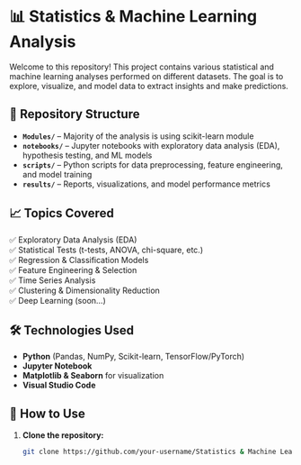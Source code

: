 # 📊 Statistics & Machine Learning Analysis  

Welcome to this repository! This project contains various statistical and machine learning analyses performed on different datasets. The goal is to explore, visualize, and model data to extract insights and make predictions.  

## 📂 Repository Structure  

- **`Modules/`** – Majority of the analysis is using scikit-learn module  
- **`notebooks/`** – Jupyter notebooks with exploratory data analysis (EDA), hypothesis testing, and ML models  
- **`scripts/`** – Python scripts for data preprocessing, feature engineering, and model training  
- **`results/`** – Reports, visualizations, and model performance metrics  

## 📈 Topics Covered  

✅ Exploratory Data Analysis (EDA)  
✅ Statistical Tests (t-tests, ANOVA, chi-square, etc.)  
✅ Regression & Classification Models  
✅ Feature Engineering & Selection  
✅ Time Series Analysis  
✅ Clustering & Dimensionality Reduction  
✅ Deep Learning (soon...)  

## 🛠️ Technologies Used  

- **Python** (Pandas, NumPy, Scikit-learn, TensorFlow/PyTorch)  
- **Jupyter Notebook**  
- **Matplotlib & Seaborn** for visualization
- **Visual Studio Code**

## 🚀 How to Use  

1. **Clone the repository:**  
   ```bash
   git clone https://github.com/your-username/Statistics & Machine Learning Analysis.git
